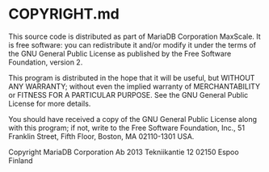 
# COPYRIGHT.md

This source code is distributed as part of MariaDB Corporation MaxScale. It is free
software: you can redistribute it and/or modify it under the terms of the
GNU General Public License as published by the Free Software Foundation,
version 2.


This program is distributed in the hope that it will be useful, but WITHOUT
ANY WARRANTY; without even the implied warranty of MERCHANTABILITY or FITNESS
FOR A PARTICULAR PURPOSE. See the GNU General Public License for more
details.


You should have received a copy of the GNU General Public License along with
this program; if not, write to the Free Software Foundation, Inc., 
51 Franklin Street, Fifth Floor, Boston, MA 02110-1301 USA.


Copyright MariaDB Corporation Ab 2013 
Tekniikantie 12 
02150 Espoo 
Finland
